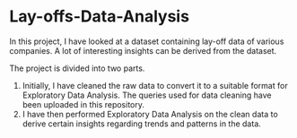 # Lay-offs-Data-Analysis

In this project, I have looked at a dataset containing lay-off data of various companies. A lot of interesting insights can be derived from the dataset.

The project is divided into two parts.
1. Initially, I have cleaned the raw data to convert it to a suitable format for Exploratory Data Analysis. The queries used for data cleaning have been uploaded in this repository.
2. I have then performed Exploratory Data Analysis on the clean data to derive certain insights regarding trends and patterns in the data.
